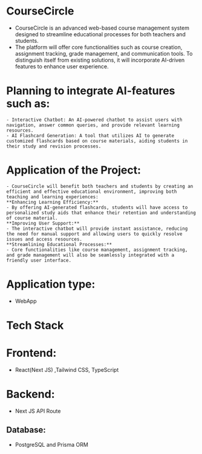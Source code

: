 # CourseCircle
- CourseCircle is an advanced web-based course management system designed to streamline educational processes for both teachers and students. 
- The platform will offer core functionalities such as course creation, assignment tracking, grade management, and communication tools. To distinguish itself from existing solutions, it will incorporate AI-driven features to enhance user experience. 

# Planning to integrate AI-features such as:
    - Interactive Chatbot: An AI-powered chatbot to assist users with navigation, answer common queries, and provide relevant learning resources.
    - AI Flashcard Generation: A tool that utilizes AI to generate customized flashcards based on course materials, aiding students in their study and revision processes.

# Application of the Project: 
    - CourseCircle will benefit both teachers and students by creating an efficient and effective educational environment, improving both teaching and learning experiences:
    **Enhancing Learning Efficiency:** 
    - By offering AI-generated flashcards, students will have access to personalized study aids that enhance their retention and understanding of course material.
    **Improving User Support:**
    - The interactive chatbot will provide instant assistance, reducing the need for manual support and allowing users to quickly resolve issues and access resources.
    **Streamlining Educational Processes:**
    - Core functionalities like course management, assignment tracking, and grade management will also be seamlessly integrated with a friendly user interface.

# Application type: 
- WebApp

# Tech Stack

# Frontend:
- React(Next JS) ,Tailwind CSS, TypeScript

# Backend:
-  Next JS API Route
## Database:
- PostgreSQL and Prisma ORM
